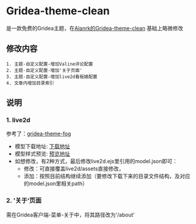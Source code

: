 # Gridea-theme-clean
是一款免费的Gridea主题，在[Alanrk的Gridea-theme-clean](https://github.com/Alanrk/Gridea-theme-clean) 基础上略微修改

## 修改内容
    1. 主题-自定义配置-增加Valine评论配置
    2. 主题-自定义配置-增加'关于页面'
    3. 主题-自定义配置-增加live2d看板娘配置
    4. 文章内增加目录索引
 
## 说明
### 1. live2d
参考了：[gridea-theme-fog](https://github.com/850552586/gridea-theme-fog)
- 模型下载地址: [下载地址](https://gitee.com/ericam/live2d-widget-models)
- 模型样式预览: [预览地址](https://blog.csdn.net/wang_123_zy/article/details/87181892)
- 如想修改，有2种方式，最后修改live2d.ejs里引用的model.json即可：
  - 修改：可直接覆盖live2d/assets直接修改，
  - 添加：按照目前结构继续添加（要修改下载下来的目录文件结构，及对应的model.json里相关path）

### 2. ’关于‘页面
需在Gridea客户端-菜单-关于中，将其路径改为'/about'

